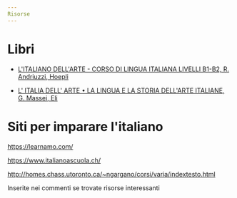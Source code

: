 ```yaml
---
Risorse
---
```


# Libri 

- [L'ITALIANO DELL'ARTE - CORSO DI LINGUA ITALIANA LIVELLI B1-B2, R. Andriuzzi, Hoepli
](https://www.hoepli.it/libro/italiano-dell-arte/9788820377496.html)

- [L' ITALIA DELL' ARTE • LA LINGUA E LA STORIA DELL'ARTE ITALIANE, G. Massei, Eli](https://www.edulingua.it/carrello-italia-dellarte)

# Siti per imparare l'italiano

https://learnamo.com/

https://www.italianoascuola.ch/

http://homes.chass.utoronto.ca/~ngargano/corsi/varia/indextesto.html

Inserite nei commenti se trovate risorse interessanti
